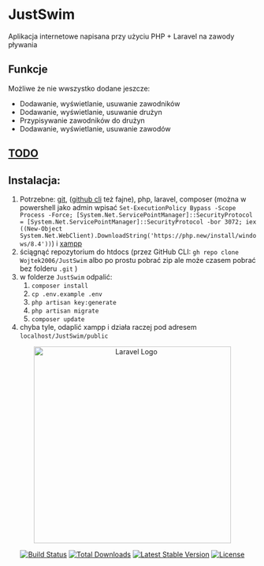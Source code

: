 

# JustSwim

Aplikacja internetowe napisana przy użyciu PHP + Laravel na zawody pływania

## Funkcje
Możliwe że nie wwszystko dodane jeszcze:

- Dodawanie, wyświetlanie, usuwanie zawodników
- Dodawanie, wyświetlanie, usuwanie drużyn
- Przypisywanie zawodników do drużyn
- Dodawanie, wyświetlanie, usuwanie zawodów
  

## [TODO](TODO.md)


## Instalacja:

1. Potrzebne: [git](https://git-scm.com/), ([github cli](https://cli.github.com/) też fajne), php, laravel, composer (można w powershell jako admin wpisać `Set-ExecutionPolicy Bypass -Scope Process -Force; [System.Net.ServicePointManager]::SecurityProtocol = [System.Net.ServicePointManager]::SecurityProtocol -bor 3072; iex ((New-Object System.Net.WebClient).DownloadString('https://php.new/install/windows/8.4'))`) i [xampp](https://www.apachefriends.org/pl/index.html)
2. ściągnąć repozytorium do htdocs (przez GitHub CLI: `gh repo clone Wojtek2006/JustSwim` albo po prostu pobrać zip ale może czasem pobrać bez folderu `.git` )
3. w folderze `JustSwim` odpalić:
   1. `composer install`
   2. `cp .env.example .env`
   3. `php artisan key:generate`
   4. `php artisan migrate`
   5. `composer update`
4. chyba tyle, odaplić xampp i działa raczej pod adresem `localhost/JustSwim/public`


<p align="center"><a href="https://laravel.com" target="_blank"><img src="https://raw.githubusercontent.com/laravel/art/master/logo-lockup/5%20SVG/2%20CMYK/1%20Full%20Color/laravel-logolockup-cmyk-red.svg" width="400" alt="Laravel Logo"></a></p>

<p align="center">
<a href="https://github.com/laravel/framework/actions"><img src="https://github.com/laravel/framework/workflows/tests/badge.svg" alt="Build Status"></a>
<a href="https://packagist.org/packages/laravel/framework"><img src="https://img.shields.io/packagist/dt/laravel/framework" alt="Total Downloads"></a>
<a href="https://packagist.org/packages/laravel/framework"><img src="https://img.shields.io/packagist/v/laravel/framework" alt="Latest Stable Version"></a>
<a href="https://packagist.org/packages/laravel/framework"><img src="https://img.shields.io/packagist/l/laravel/framework" alt="License"></a>
</p>
